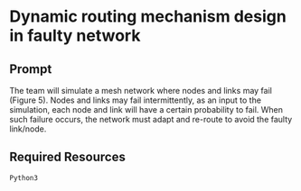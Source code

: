 # Dynamic routing mechanism design in faulty network

## Prompt
The team will simulate a mesh network where nodes and links may fail (Figure 5). Nodes and links may fail intermittently, as an input to the simulation, each node and link will have a certain probability to fail. When such failure occurs, the network must adapt and re-route to avoid the faulty link/node.

## Required Resources
```
Python3
```
